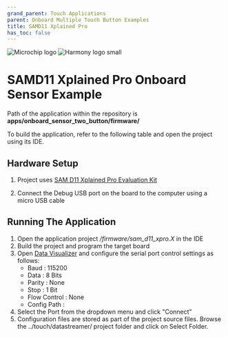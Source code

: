 ```yaml
---
grand_parent: Touch Applications
parent: Onboard Multiple Touch Button Examples
title: SAMD11 Xplained Pro
has_toc: false
---
```


![Microchip logo](https://raw.githubusercontent.com/wiki/Microchip-MPLAB-Harmony/Microchip-MPLAB-Harmony.github.io/images/microchip_logo.png)
![Harmony logo small](https://raw.githubusercontent.com/wiki/Microchip-MPLAB-Harmony/Microchip-MPLAB-Harmony.github.io/images/microchip_mplab_harmony_logo_small.png)

#  SAMD11 Xplained Pro Onboard Sensor Example

Path of the application within the repository is **apps/onboard_sensor_two_button/firmware/**

To build the application, refer to the following table and open the project using its IDE.

## Hardware Setup

1. Project uses [SAM D11 Xplained Pro Evaluation Kit](https://www.microchip.com/DevelopmentTools/ProductDetails/PartNO/ATSAMD11-XPRO)
   
2. Connect the Debug USB port on the board to the computer using a micro USB cable

## Running The Application

1. Open the application project */firmware/sam_d11_xpro.X* in the IDE
2. Build the project and program the target board
3. Open [Data Visualizer](https://microchipdeveloper.com/mplabx:datavisualizer) and configure the serial port control settings as follows:
    - Baud : 115200
    - Data : 8 Bits
    - Parity : None
    - Stop : 1 Bit
    - Flow Control : None
    - Config Path : 
4.    Select the Port from the dropdown menu and click "Connect"
5.    Configuration files are stored as part of the project source files. Browse the ../touch/datastreamer/ project folder and click on Select Folder.
